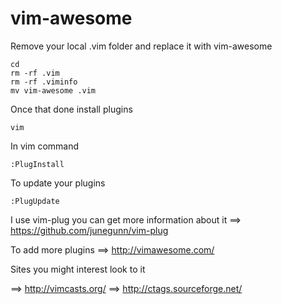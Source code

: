 # vim-awesome
Remove your local .vim folder and replace it with vim-awesome 

```
cd 
rm -rf .vim
rm -rf .viminfo
mv vim-awesome .vim
```
Once that done install plugins

```
vim
```
In vim command 
```
:PlugInstall
```
To update your plugins 
```
:PlugUpdate
```
I use vim-plug you can get more information about it ==> https://github.com/junegunn/vim-plug

To add more plugins ==> http://vimawesome.com/

Sites you might interest look to it 

==> http://vimcasts.org/
==> http://ctags.sourceforge.net/

